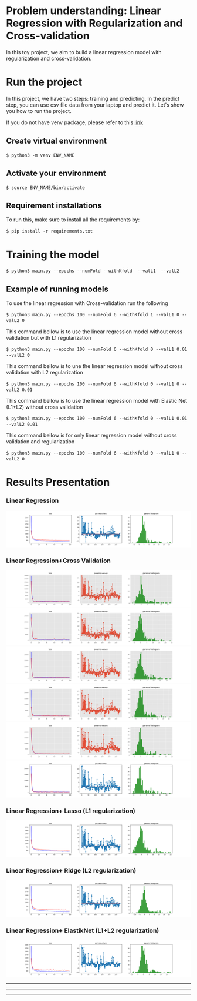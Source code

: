 # Problem understanding: Linear Regression with Regularization and Cross-validation #
In this toy project, we aim to build a linear regression model with regularization and cross-validation. </br>

<!-- <img src="images/cat.0.jpg" align="center">
<img src="images/dog.0.jpg" align="right"> -->





<!-- <br> -->

# Run the project #
In this project, we have two steps: training and predicting. In the predict step, you can use csv file data from your laptop and predict it. Let's show you how to run the project.

If you do not have venv package, please refer to this [link](https://linuxize.com/post/how-to-create-python-virtual-environments-on-ubuntu-18-04/)
</br>

## Create virtual environment ##

```
$ python3 -m venv ENV_NAME
```
## Activate your environment ##

```
$ source ENV_NAME/bin/activate
```

## Requirement installations ##
To run this, make sure to install all the requirements by:

```
$ pip install -r requirements.txt 
```
# Training the model #

```
$ python3 main.py --epochs --numFold --withKfold  --valL1  --valL2  
```
## Example of running models ##

To use the linear regression with Cross-validation run the following 
```
$ python3 main.py --epochs 100 --numFold 6 --withKfold 1 --valL1 0 --valL2 0 
```
This command bellow is to use the linear regression model without cross validation but with L1 regularization
```
$ python3 main.py --epochs 100 --numFold 6 --withKfold 0 --valL1 0.01 --valL2 0 
```
This command bellow is to une the linear regression model without cross validation with L2 regularization
```
$ python3 main.py --epochs 100 --numFold 6 --withKfold 0 --valL1 0 --valL2 0.01 
```
This command bellow is to use the linear regression model with Elastic Net (L1+L2) without cross validation 
```
$ python3 main.py --epochs 100 --numFold 6 --withKfold 0 --valL1 0.01 --valL2 0.01 
```
This command bellow is for only linear regression model without cross validation and regularization
```
$ python3 main.py --epochs 100 --numFold 6 --withKfold 0 --valL1 0 --valL2 0
```


# Results Presentation


### Linear Regression  </br>
![caption](/figures/Linearfig10.png)

### Linear Regression+Cross Validation  </br>
![caption](/figures/KfoldFigure/fig4.png) 
![caption](/figures/KfoldFigure/fig5.png)
![caption](/figures/KfoldFigure/fig13.png)
![caption](/figures/KfoldFigure/fig14.png)
![caption](/figures/KfoldFigure/fig15.png)
![caption](/figures/KfoldFigure/fig18.png)



### Linear Regression+ Lasso (L1 regularization)  </br>
![caption](figures/L1fig12.png) 

### Linear Regression+ Ridge (L2 regularization)  </br>
![caption](figures/L2fig8.png) 

### Linear Regression+ ElastikNet (L1+L2 regularization)  </br>
![caption](figures/ElasticFig/fig4.png) 

___

---
___
